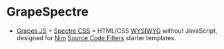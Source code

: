 # GrapeSpectre

- [Grapes JS](https://grapesjs.com) + [Spectre CSS](https://picturepan2.github.io/spectre/getting-started.html) =
  HTML/CSS [WYSIWYG](https://en.wikipedia.org/wiki/WYSIWYG) without JavaScript, designed for
  [Nim](http://nim-lang.org) [Source Code Filters](https://nim-lang.github.io/Nim/filters.html) starter templates.
